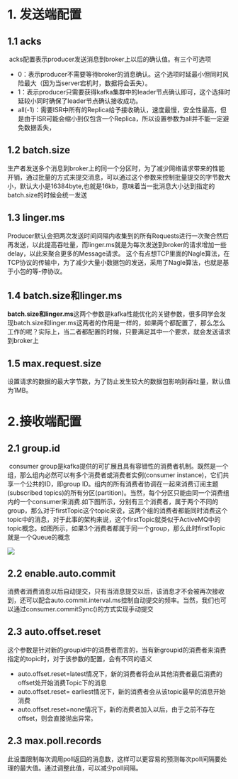 # 1. 发送端配置

## 1.1 acks

​		acks配置表示producer发送消息到broker上以后的确认值。有三个可选项

- 0：表示producer不需要等待broker的消息确认。这个选项时延最小但同时风险最大（因为当server宕机时，数据将会丢失）。
- 1：表示producer只需要获得kafka集群中的leader节点确认即可，这个选择时延较小同时确保了leader节点确认接收成功。
-  all(-1)：需要ISR中所有的Replica给予接收确认，速度最慢，安全性最高，但是由于ISR可能会缩小到仅包含一个Replica，所以设置参数为all并不能一定避免数据丢失，

## 1.2 batch.size

​		生产者发送多个消息到broker上的同一个分区时，为了减少网络请求带来的性能开销，通过批量的方式来提交消息，可以通过这个参数来控制批量提交的字节数大小，默认大小是16384byte,也就是16kb，意味着当一批消息大小达到指定的batch.size的时候会统一发送

## 1.3 linger.ms

​		Producer默认会把两次发送时间间隔内收集到的所有Requests进行一次聚合然后再发送，以此提高吞吐量，而linger.ms就是为每次发送到broker的请求增加一些delay，以此来聚合更多的Message请求。 这个有点想TCP里面的Nagle算法，在TCP协议的传输中，为了减少大量小数据包的发送，采用了Nagle算法，也就是基于小包的等-停协议。

## 1.4  batch.size和linger.ms

 **batch.size和linger.ms**这两个参数是kafka性能优化的关键参数，很多同学会发现batch.size和linger.ms这两者的作用是一样的，如果两个都配置了，那么怎么工作的呢？实际上，当二者都配置的时候，只要满足其中一个要求，就会发送请求到broker上

## 1.5 max.request.size
​		设置请求的数据的最大字节数，为了防止发生较大的数据包影响到吞吐量，默认值为1MB。



# 2.接收端配置

## 2.1 group.id

​		consumer group是kafka提供的可扩展且具有容错性的消费者机制。既然是一个组，那么组内必然可以有多个消费者或消费者实例(consumer instance)，它们共享一个公共的ID，即group ID。组内的所有消费者协调在一起来消费订阅主题(subscribed topics)的所有分区(partition)。当然，每个分区只能由同一个消费组内的一个consumer来消费.如下图所示，分别有三个消费者，属于两个不同的group，那么对于firstTopic这个topic来说，这两个组的消费者都能同时消费这个topic中的消息，对于此事的架构来说，这个firstTopic就类似于ActiveMQ中的topic概念。如图所示，如果3个消费者都属于同一个group，那么此时firstTopic就是一个Queue的概念

![](http://ww1.sinaimg.cn/large/b8a27c2fgy1g4xew3abwyj20le09c405.jpg)

## 2.2 enable.auto.commit

​		消费者消费消息以后自动提交，只有当消息提交以后，该消息才不会被再次接收到，还可以配合auto.commit.interval.ms控制自动提交的频率。当然，我们也可以通过consumer.commitSync()的方式实现手动提交



## 2.3 auto.offset.reset

​		这个参数是针对新的groupid中的消费者而言的，当有新groupid的消费者来消费指定的topic时，对于该参数的配置，会有不同的语义

- auto.offset.reset=latest情况下，新的消费者将会从其他消费者最后消费的offset处开始消费Topic下的消息
- auto.offset.reset= earliest情况下，新的消费者会从该topic最早的消息开始消费
- auto.offset.reset=none情况下，新的消费者加入以后，由于之前不存在offset，则会直接抛出异常。



## 2.3 max.poll.records

​		此设置限制每次调用poll返回的消息数，这样可以更容易的预测每次poll间隔要处理的最大值。通过调整此值，可以减少poll间隔。